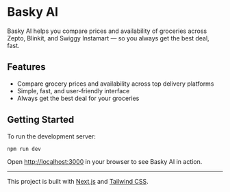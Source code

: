 
# Basky AI

Basky AI helps you compare prices and availability of groceries across Zepto, Blinkit, and Swiggy Instamart — so you always get the best deal, fast.

## Features
- Compare grocery prices and availability across top delivery platforms
- Simple, fast, and user-friendly interface
- Always get the best deal for your groceries

## Getting Started

To run the development server:

```bash
npm run dev
```

Open [http://localhost:3000](http://localhost:3000) in your browser to see Basky AI in action.

---

This project is built with [Next.js](https://nextjs.org/) and [Tailwind CSS](https://tailwindcss.com/).
